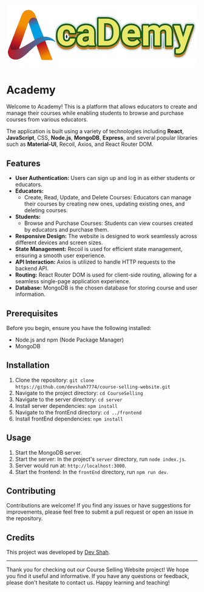 ![Logo!](frontEnd/public/init.png)

# Academy

Welcome to Academy! 
This is a platform that allows educators to create and manage their courses while enabling students to browse and purchase courses from various educators. 

The application is built using a variety of technologies including **React**, **JavaScript**, CSS, **Node.js**, **MongoDB**, **Express**, and several popular libraries such as **Material-UI**, Recoil, Axios, and React Router DOM.

## Features

- **User Authentication:** Users can sign up and log in as either students or educators.
- **Educators:**
  - Create, Read, Update, and Delete Courses: Educators can manage their courses by creating new ones, updating existing ones, and deleting courses.
- **Students:**
  - Browse and Purchase Courses: Students can view courses created by educators and purchase them.
- **Responsive Design:** The website is designed to work seamlessly across different devices and screen sizes.
- **State Management:** Recoil is used for efficient state management, ensuring a smooth user experience.
- **API Interaction:** Axios is utilized to handle HTTP requests to the backend API.
- **Routing:** React Router DOM is used for client-side routing, allowing for a seamless single-page application experience.
- **Database:** MongoDB is the chosen database for storing course and user information.

## Prerequisites

Before you begin, ensure you have the following installed:

- Node.js and npm (Node Package Manager)
- MongoDB

## Installation

1. Clone the repository: `git clone https://github.com/devshah7774/course-selling-website.git`
2. Navigate to the project directory: `cd CourseSelling`
3. Navigate to the server directory: `cd server`
4. Install server dependencies: `npm install`
5. Navigate to the frontEnd directory: `cd ../frontend`
6. Install frontEnd dependencies: `npm install`

## Usage

1. Start the MongoDB server.
2. Start the server: In the project's `server` directory, run `node index.js`.
3. Server would run at: `http://localhost:3000`.
4. Start the frontend: In the `frontEnd` directory, run `npm run dev`.

## Contributing

Contributions are welcome! If you find any issues or have suggestions for improvements, please feel free to submit a pull request or open an issue in the repository.

## Credits

This project was developed by [Dev Shah](https://github.com/devshah7774).

---

Thank you for checking out our Course Selling Website project! We hope you find it useful and informative. If you have any questions or feedback, please don't hesitate to contact us. Happy learning and teaching!